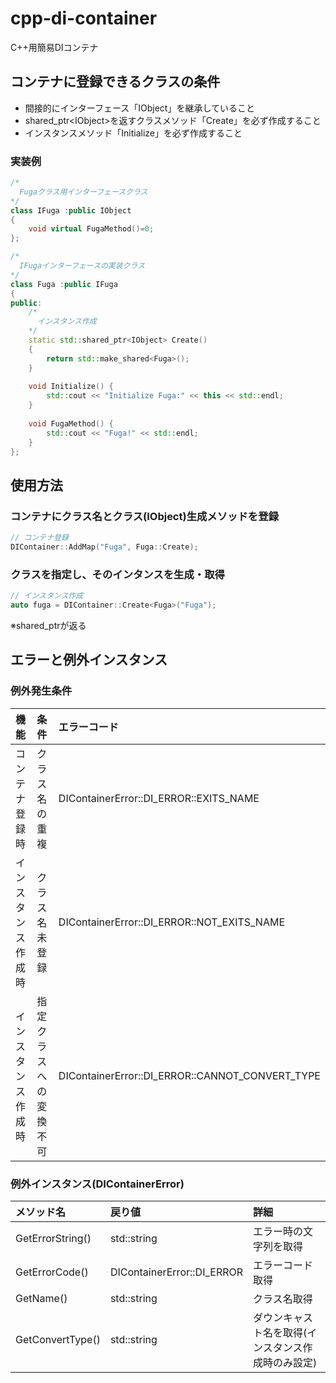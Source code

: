 # cpp-di-container
C++用簡易DIコンテナ

## コンテナに登録できるクラスの条件
* 間接的にインターフェース「IObject」を継承していること
* shared_ptr\<IObject\>を返すクラスメソッド「Create」を必ず作成すること
* インスタンスメソッド「Initialize」を必ず作成すること

### 実装例  
```cpp
/*
  Fugaクラス用インターフェースクラス
*/
class IFuga :public IObject
{
    void virtual FugaMethod()=0;
};

/*
  IFugaインターフェースの実装クラス
*/
class Fuga :public IFuga
{
public:
    /*
      インスタンス作成
    */
    static std::shared_ptr<IObject> Create()
    {
        return std::make_shared<Fuga>();
    }
 
    void Initialize() {
        std::cout << "Initialize Fuga:" << this << std::endl;
    }
 
    void FugaMethod() {
        std::cout << "Fuga!" << std::endl;
    }
};
```

## 使用方法
### **コンテナにクラス名とクラス(IObject)生成メソッドを登録**
```cpp
// コンテナ登録
DIContainer::AddMap("Fuga", Fuga::Create);
```

### **クラスを指定し、そのインタンスを生成・取得**
```cpp
// インスタンス作成
auto fuga = DIContainer::Create<Fuga>("Fuga");
```
※shared_ptrが返る  

## エラーと例外インスタンス

### 例外発生条件
|機能|条件|エラーコード|
|:-----------------|:--------------------|:-------------------------------------|
|コンテナ登録時     |クラス名の重複         |DIContainerError::DI_ERROR::EXITS_NAME          |
|インスタンス作成時 |クラス名未登録         |DIContainerError::DI_ERROR::NOT_EXITS_NAME      |
|インスタンス作成時 |指定クラスへの変換不可  |DIContainerError::DI_ERROR::CANNOT_CONVERT_TYPE |

### 例外インスタンス(DIContainerError)
|メソッド名|戻り値|詳細|
|:-----------------|:----------------------------|:-------------------------------------|
|GetErrorString()  |std::string                  | エラー時の文字列を取得                 |
|GetErrorCode()    |DIContainerError::DI_ERROR   |エラーコード取得                       |
|GetName()         |std::string                  | クラス名取得                          |
|GetConvertType()  |std::string                  | ダウンキャスト名を取得(インスタンス作成時のみ設定)  |
